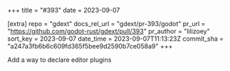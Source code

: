 +++
title = "#393"
date = 2023-09-07

[extra]
repo = "gdext"
docs_rel_url = "gdext/pr-393/godot"
pr_url = "https://github.com/godot-rust/gdext/pull/393"
pr_author = "lilizoey"
sort_key = 2023-09-07
date_time = 2023-09-07T11:13:23Z
commit_sha = "a247a3fb6b6c609fd365f5bee9d2590b7ce058a9"
+++

Add a way to declare editor plugins
